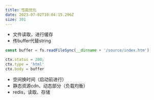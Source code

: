 ```yaml
---
title: 性能优化
date: 2023-07-02T10:04:15.296Z
size: 301
---
```

- 文件读取，进行缓存
- 传buffer代替string

```jsx
const buffer = fs.readFileSync(__dirname + '/source/index.htm')

ctx.status = 200;
ctx.type = 'html'
ctx.body = buffer
```

- 空间换时间（启动前进行）
- 静态资源cdn、动态部分（负载均衡）
- redis，读取、存储
